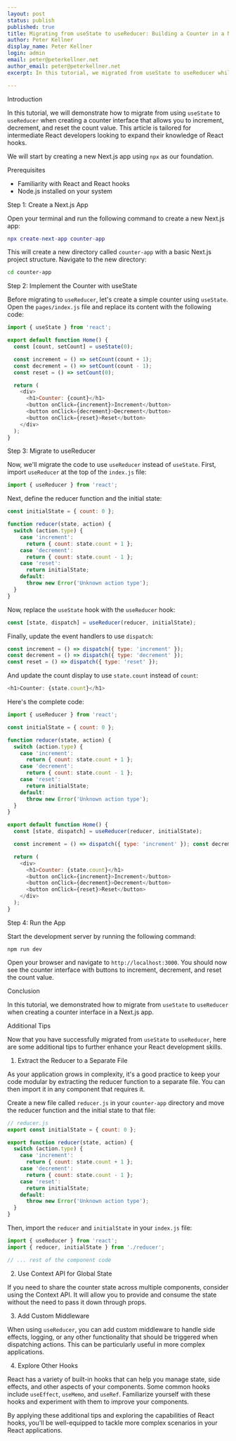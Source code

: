 ```yaml
---
layout: post
status: publish
published: true
title: Migrating from useState to useReducer: Building a Counter in a Next.js App
author: Peter Kellner
display_name: Peter Kellner
login: admin
email: peter@peterkellner.net
author_email: peter@peterkellner.net
excerpt: In this tutorial, we migrated from useState to useReducer while building a counter interface in a Next.js app. This helps manage state updates more efficiently and scales better as app complexity grows. Additional tips include extracting the reducer, using the Context API for global state, adding custom middleware, and exploring other hooks.

---
```

Introduction

In this tutorial, we will demonstrate how to migrate from using `useState` to `useReducer` when creating a counter interface that allows you to increment, decrement, and reset the count value. This article is tailored for intermediate React developers looking to expand their knowledge of React hooks.

We will start by creating a new Next.js app using `npx` as our foundation.

Prerequisites

*   Familiarity with React and React hooks
*   Node.js installed on your system

Step 1: Create a Next.js App

Open your terminal and run the following command to create a new Next.js app:

```lua
npx create-next-app counter-app
```

This will create a new directory called `counter-app` with a basic Next.js project structure. Navigate to the new directory:

```bash
cd counter-app
```

Step 2: Implement the Counter with useState

Before migrating to `useReducer`, let's create a simple counter using `useState`. Open the `pages/index.js` file and replace its content with the following code:

```javascript
import { useState } from 'react';

export default function Home() {
  const [count, setCount] = useState(0);

  const increment = () => setCount(count + 1);
  const decrement = () => setCount(count - 1);
  const reset = () => setCount(0);

  return (
    <div>
      <h1>Counter: {count}</h1>
      <button onClick={increment}>Increment</button>
      <button onClick={decrement}>Decrement</button>
      <button onClick={reset}>Reset</button>
    </div>
  );
}
```

Step 3: Migrate to useReducer

Now, we'll migrate the code to use `useReducer` instead of `useState`. First, import `useReducer` at the top of the `index.js` file:

```javascript
import { useReducer } from 'react';
```

Next, define the reducer function and the initial state:

```javascript
const initialState = { count: 0 };

function reducer(state, action) {
  switch (action.type) {
    case 'increment':
      return { count: state.count + 1 };
    case 'decrement':
      return { count: state.count - 1 };
    case 'reset':
      return initialState;
    default:
      throw new Error('Unknown action type');
  }
}
```

Now, replace the `useState` hook with the `useReducer` hook:

```javascript
const [state, dispatch] = useReducer(reducer, initialState);
```

Finally, update the event handlers to use `dispatch`:

```javascript
const increment = () => dispatch({ type: 'increment' });
const decrement = () => dispatch({ type: 'decrement' });
const reset = () => dispatch({ type: 'reset' });
```

And update the count display to use `state.count` instead of `count`:

```javascript
<h1>Counter: {state.count}</h1>
```

Here's the complete code:

```javascript
import { useReducer } from 'react';

const initialState = { count: 0 };

function reducer(state, action) {
  switch (action.type) {
    case 'increment':
      return { count: state.count + 1 };
    case 'decrement':
      return { count: state.count - 1 };
    case 'reset':
      return initialState;
    default:
      throw new Error('Unknown action type');
  }
}

export default function Home() {
  const [state, dispatch] = useReducer(reducer, initialState);

  const increment = () => dispatch({ type: 'increment' }); const decrement = () => dispatch({ type: 'decrement' }); const reset = () => dispatch({ type: 'reset' });

  return ( 
    <div> 
      <h1>Counter: {state.count}</h1>
      <button onClick={increment}>Increment</button> 
      <button onClick={decrement}>Decrement</button> 
      <button onClick={reset}>Reset</button> 
    </div>
  ); 
}
```


Step 4: Run the App

Start the development server by running the following command:

```
npm run dev
```

Open your browser and navigate to `http://localhost:3000`. You should now see the counter interface with buttons to increment, decrement, and reset the count value.

Conclusion

In this tutorial, we demonstrated how to migrate from `useState` to `useReducer` when creating a counter interface in a Next.js app. 

Additional Tips

Now that you have successfully migrated from `useState` to `useReducer`, here are some additional tips to further enhance your React development skills.

1.  Extract the Reducer to a Separate File

As your application grows in complexity, it's a good practice to keep your code modular by extracting the reducer function to a separate file. You can then import it in any component that requires it.

Create a new file called `reducer.js` in your `counter-app` directory and move the reducer function and the initial state to that file:

```javascript
// reducer.js
export const initialState = { count: 0 };

export function reducer(state, action) {
  switch (action.type) {
    case 'increment':
      return { count: state.count + 1 };
    case 'decrement':
      return { count: state.count - 1 };
    case 'reset':
      return initialState;
    default:
      throw new Error('Unknown action type');
  }
}
```

Then, import the `reducer` and `initialState` in your `index.js` file:

```javascript
import { useReducer } from 'react';
import { reducer, initialState } from './reducer';

// ... rest of the component code
```

2.  Use Context API for Global State

If you need to share the counter state across multiple components, consider using the Context API. It will allow you to provide and consume the state without the need to pass it down through props.

3.  Add Custom Middleware

When using `useReducer`, you can add custom middleware to handle side effects, logging, or any other functionality that should be triggered when dispatching actions. This can be particularly useful in more complex applications.

4.  Explore Other Hooks

React has a variety of built-in hooks that can help you manage state, side effects, and other aspects of your components. Some common hooks include `useEffect`, `useMemo`, and `useRef`. Familiarize yourself with these hooks and experiment with them to improve your components.

By applying these additional tips and exploring the capabilities of React hooks, you'll be well-equipped to tackle more complex scenarios in your React applications.
